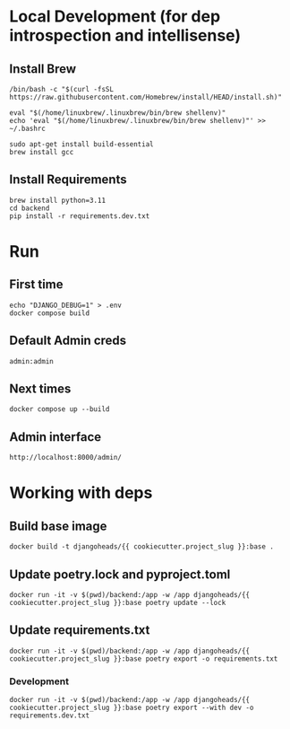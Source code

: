# Local Development (for dep introspection and intellisense) 

## Install Brew 

    /bin/bash -c "$(curl -fsSL https://raw.githubusercontent.com/Homebrew/install/HEAD/install.sh)"

    eval "$(/home/linuxbrew/.linuxbrew/bin/brew shellenv)"
    echo 'eval "$(/home/linuxbrew/.linuxbrew/bin/brew shellenv)"' >> ~/.bashrc
    
    sudo apt-get install build-essential
    brew install gcc

## Install Requirements 

    brew install python=3.11
    cd backend 
    pip install -r requirements.dev.txt

# Run  

## First time 

    echo "DJANGO_DEBUG=1" > .env 
    docker compose build 
    
## Default Admin creds 

    admin:admin

## Next times 

    docker compose up --build

## Admin interface 

    http://localhost:8000/admin/

# Working with deps 

## Build base image 

    docker build -t djangoheads/{{ cookiecutter.project_slug }}:base .

## Update poetry.lock and pyproject.toml

    docker run -it -v $(pwd)/backend:/app -w /app djangoheads/{{ cookiecutter.project_slug }}:base poetry update --lock

## Update requirements.txt

    docker run -it -v $(pwd)/backend:/app -w /app djangoheads/{{ cookiecutter.project_slug }}:base poetry export -o requirements.txt
    
### Development 
    docker run -it -v $(pwd)/backend:/app -w /app djangoheads/{{ cookiecutter.project_slug }}:base poetry export --with dev -o requirements.dev.txt
